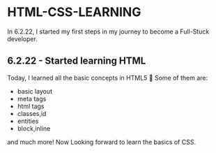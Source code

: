 # HTML-CSS-LEARNING
In 6.2.22, I started my first steps in my journey to become a Full-Stuck developer.

## 6.2.22 - Started learning HTML
Today, I learned all the basic concepts in HTML5 👏
Some of them are:
- basic layout
- meta tags
- html tags
- classes,id
- entities
- block,inline

and much more! Now Looking forward to learn the basics of CSS.